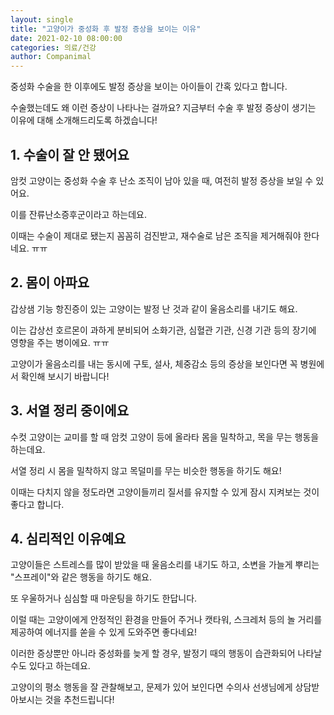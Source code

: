 ```yaml
---
layout: single
title: "고양이가 중성화 후 발정 증상을 보이는 이유"
date: 2021-02-10 08:00:00
categories: 의료/건강
author: Companimal
---
```


중성화 수술을 한 이후에도 발정 증상을 보이는 아이들이 간혹 있다고 합니다.

수술했는데도 왜 이런 증상이 나타나는 걸까요? 지금부터 수술 후 발정 증상이 생기는 이유에 대해 소개해드리도록 하겠습니다!

## 1. 수술이 잘 안 됐어요

암컷 고양이는 중성화 수술 후 난소 조직이 남아 있을 때, 여전히 발정 증상을 보일 수 있어요.

이를 잔류난소증후군이라고 하는데요.

이때는 수술이 제대로 됐는지 꼼꼼히 검진받고, 재수술로 남은 조직을 제거해줘야 한다네요. ㅠㅠ

## 2. 몸이 아파요

갑상샘 기능 항진증이 있는 고양이는 발정 난 것과 같이 울음소리를 내기도 해요.

이는 갑상선 호르몬이 과하게 분비되어 소화기관, 심혈관 기관, 신경 기관 등의 장기에 영향을 주는 병이에요. ㅠㅠ

고양이가 울음소리를 내는 동시에 구토, 설사, 체중감소 등의 증상을 보인다면 꼭 병원에서 확인해 보시기 바랍니다!

## 3. 서열 정리 중이에요

수컷 고양이는 교미를 할 때 암컷 고양이 등에 올라타 몸을 밀착하고, 목을 무는 행동을 하는데요.

서열 정리 시 몸을 밀착하지 않고 목덜미를 무는 비슷한 행동을 하기도 해요!

이때는 다치지 않을 정도라면 고양이들끼리 질서를 유지할 수 있게 잠시 지켜보는 것이 좋다고 합니다.

## 4. 심리적인 이유예요

고양이들은 스트레스를 많이 받았을 때 울음소리를 내기도 하고, 소변을 가늘게 뿌리는 "스프레이"와 같은 행동을 하기도 해요.

또 우울하거나 심심할 때 마운팅을 하기도 한답니다.

이럴 때는 고양이에게 안정적인 환경을 만들어 주거나 캣타워, 스크레처 등의 놀 거리를 제공하여 에너지를 쏟을 수 있게 도와주면 좋다네요!

이러한 증상뿐만 아니라 중성화를 늦게 할 경우, 발정기 때의 행동이 습관화되어 나타날 수도 있다고 하는데요.

고양이의 평소 행동을 잘 관찰해보고, 문제가 있어 보인다면 수의사 선생님에게 상담받아보시는 것을 추천드립니다!
